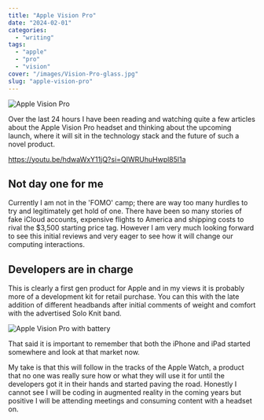 ```yaml
---
title: "Apple Vision Pro"
date: "2024-02-01"
categories:
  - "writing"
tags:
  - "apple"
  - "pro"
  - "vision"
cover: "/images/Vision-Pro-glass.jpg"
slug: "apple-vision-pro"
---
```


![Apple Vision Pro](/images/Vision-Pro-lifestyle-working.jpg)

Over the last 24 hours I have been reading and watching quite a few articles about the Apple Vision Pro headset and thinking about the upcoming launch, where it will sit in the technology stack and the future of such a novel product.

https://youtu.be/hdwaWxY11jQ?si=QIWRUhuHwpl85l1a

## Not day one for me

Currently I am not in the 'FOMO' camp; there are way too many hurdles to try and legitimately get hold of one. There have been so many stories of fake iCloud accounts, expensive flights to America and shipping costs to rival the $3,500 starting price tag. However I am very much looking forward to see this initial reviews and very eager to see how it will change our computing interactions.

## Developers are in charge

This is clearly a first gen product for Apple and in my views it is probably more of a development kit for retail purchase. You can this with the late addition of different headbands after initial comments of weight and comfort with the advertised Solo Knit band.

![Apple Vision Pro with battery](/images/Vision-Pro-with-battery.jpg)

That said it is important to remember that both the iPhone and iPad started somewhere and look at that market now.

My take is that this will follow in the tracks of the Apple Watch, a product that no one was really sure how or what they will use it for until the developers got it in their hands and started paving the road. Honestly I cannot see I will be coding in augmented reality in the coming years but positive I will be attending meetings and consuming content with a headset on.
